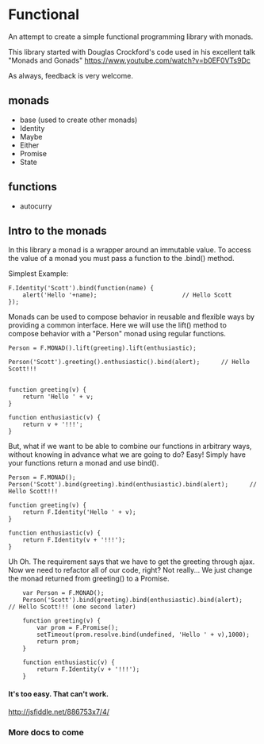 # Functional

An attempt to create a simple functional programming library with monads.

This library started with Douglas Crockford's code used in his excellent talk "Monads and Gonads"
<https://www.youtube.com/watch?v=b0EF0VTs9Dc>

As always, feedback is very welcome.

## monads
* base (used to create other monads)
* Identity
* Maybe
* Either
* Promise
* State

## functions
* autocurry


## Intro to the monads

In this library a monad is a wrapper around an immutable value.
To access the value of a monad you must pass a function to the .bind() method.

Simplest Example:

    F.Identity('Scott').bind(function(name) {
        alert('Hello '+name);                        // Hello Scott
    });



Monads can be used to compose behavior in reusable and flexible ways by providing a common interface.
Here we will use the lift() method to compose behavior with a "Person" monad using regular functions.

    Person = F.MONAD().lift(greeting).lift(enthusiastic);

    Person('Scott').greeting().enthusiastic().bind(alert);      // Hello Scott!!!


    function greeting(v) {
        return 'Hello ' + v;
    }

    function enthusiastic(v) {
        return v + '!!!';
    }


But, what if we want to be able to combine our functions in arbitrary ways, without knowing in advance
what we are going to do?  Easy! Simply have your functions return a monad and use bind().

    Person = F.MONAD();
    Person('Scott').bind(greeting).bind(enthusiastic).bind(alert);      // Hello Scott!!!

    function greeting(v) {
        return F.Identity('Hello ' + v);
    }

    function enthusiastic(v) {
        return F.Identity(v + '!!!');
    }

Uh Oh.  The requirement says that we have to get the greeting through ajax.  Now we need to refactor all of our code, right?
Not really...  We just change the monad returned from greeting() to a Promise.

        var Person = F.MONAD();
        Person('Scott').bind(greeting).bind(enthusiastic).bind(alert);      // Hello Scott!!! (one second later)

        function greeting(v) {
            var prom = F.Promise();
            setTimeout(prom.resolve.bind(undefined, 'Hello ' + v),1000);
            return prom;
        }

        function enthusiastic(v) {
            return F.Identity(v + '!!!');
        }

#### It's too easy.  That can't work.
<http://jsfiddle.net/886753x7/4/>


### More docs to come